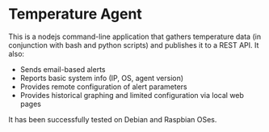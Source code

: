 # Temperature Agent

This is a nodejs command-line application that gathers temperature data (in conjunction with bash and python scripts) and publishes it to a REST API.  It also:

- Sends email-based alerts
- Reports basic system info (IP, OS, agent version)
- Provides remote configuration of alert parameters
- Provides historical graphing and limited configuration via local web pages

It has been successfully tested on Debian and Raspbian OSes.
